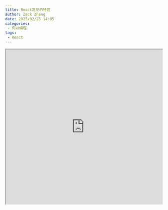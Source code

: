 ```yaml
---
title: React常见的特性
author: Zack Zheng
date: 2025/02/25 14:05
categories:
 - 何以编程
tags:
 - React
---
```


<iframe src="https://github.com/zack-xy/o-bricks/blob/main/demoCodes/react-study/my_demo.html" width="100%" height="500px"></iframe>
